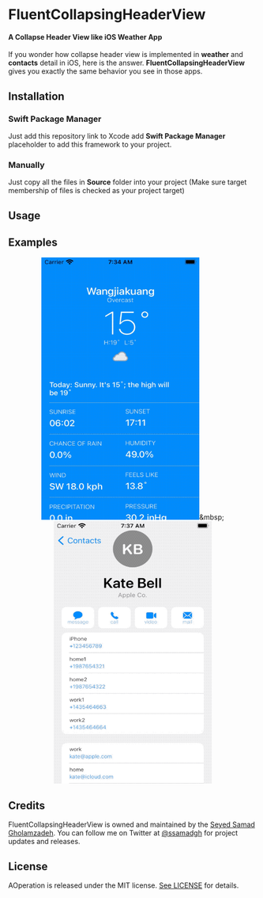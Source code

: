 # FluentCollapsingHeaderView

#### A Collapse Header View like iOS Weather App

If you wonder how collapse header view is implemented in **weather** and **contacts** detail in iOS, here is the answer. **FluentCollapsingHeaderView** gives you exactly the same behavior you see in those apps.

## Installation

### Swift Package Manager
Just add this repository link to Xcode add **Swift Package Manager** placeholder to add this framework to your project.

### Manually
Just copy all the files in **Source** folder into your project (Make sure target membership of files is checked as your project target)

## Usage



## Examples

<p align="center"><img src="Images/Sample_1.gif" width="320" height="530"/>&mbsp;<img src="Images/Sample_2.gif" width="320" height="530"/>


## Credits

FluentCollapsingHeaderView is owned and maintained by the [Seyed Samad Gholamzadeh](http://ssamadgh@gmail.com). You can follow me on Twitter at [@ssamadgh](https://twitter.com/ssamadgh) for project updates and releases.

## License

AOperation is released under the MIT license. [See LICENSE](./LICENSE) for details.
